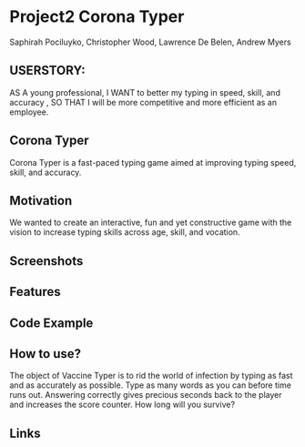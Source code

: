 # Project2 Corona Typer
Saphirah Pociluyko, Christopher Wood, Lawrence De Belen, Andrew Myers

## USERSTORY:
AS A young professional, I WANT to better my typing in speed, skill, and accuracy , SO THAT I will be more competitive and more efficient as an employee.

## Corona Typer
Corona Typer is a fast-paced typing game aimed at improving typing speed, skill, and accuracy.

## Motivation
We wanted to create an interactive, fun and yet constructive game with the vision to increase typing skills across age, skill, and vocation.

## Screenshots

## Features

## Code Example

## How to use?
The object of Vaccine Typer is to rid the world of infection by typing as fast and as accurately as possible. Type as many words as you can before time runs out. Answering correctly gives precious seconds back to the player and increases the score counter. How long will you survive?

## Links